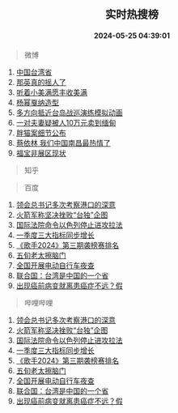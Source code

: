<div align="center"><h2>实时热搜榜</h2><h4>2024-05-25 04:39:01</h4></div>

> 微博  

1. [中国台湾省](https://s.weibo.com/weibo?q=%23%E4%B8%AD%E5%9B%BD%E5%8F%B0%E6%B9%BE%E7%9C%81%23&t=31&band_rank=1&Refer=top)<br />
2. [那英真的摇人了](https://s.weibo.com/weibo?q=%23%E9%82%A3%E8%8B%B1%E7%9C%9F%E7%9A%84%E6%91%87%E4%BA%BA%E4%BA%86%23&t=31&band_rank=2&Refer=top)<br />
3. [听着小美满愿丰收美满](https://s.weibo.com/weibo?q=%23%E5%90%AC%E7%9D%80%E5%B0%8F%E7%BE%8E%E6%BB%A1%E6%84%BF%E4%B8%B0%E6%94%B6%E7%BE%8E%E6%BB%A1%23&t=31&band_rank=3&Refer=top)<br />
4. [杨幂戛纳造型](https://s.weibo.com/weibo?q=%E6%9D%A8%E5%B9%82%E6%88%9B%E7%BA%B3%E9%80%A0%E5%9E%8B&t=31&band_rank=4&Refer=top)<br />
5. [多方向抵近台岛战巡演练模拟动画](https://s.weibo.com/weibo?q=%23%E5%A4%9A%E6%96%B9%E5%90%91%E6%8A%B5%E8%BF%91%E5%8F%B0%E5%B2%9B%E6%88%98%E5%B7%A1%E6%BC%94%E7%BB%83%E6%A8%A1%E6%8B%9F%E5%8A%A8%E7%94%BB%23&t=31&band_rank=5&Refer=top)<br />
6. [一对夫妻疑被人10万元卖到缅甸](https://s.weibo.com/weibo?q=%23%E4%B8%80%E5%AF%B9%E5%A4%AB%E5%A6%BB%E7%96%91%E8%A2%AB%E4%BA%BA10%E4%B8%87%E5%85%83%E5%8D%96%E5%88%B0%E7%BC%85%E7%94%B8%23&t=31&band_rank=6&Refer=top)<br />
7. [胖猫案细节公布](https://s.weibo.com/weibo?q=%23%E8%83%96%E7%8C%AB%E6%A1%88%E7%BB%86%E8%8A%82%E5%85%AC%E5%B8%83%23&t=31&band_rank=7&Refer=top)<br />
8. [蔡依林 我们中国南昌最热情了](https://s.weibo.com/weibo?q=%E8%94%A1%E4%BE%9D%E6%9E%97%20%E6%88%91%E4%BB%AC%E4%B8%AD%E5%9B%BD%E5%8D%97%E6%98%8C%E6%9C%80%E7%83%AD%E6%83%85%E4%BA%86&t=31&band_rank=8&Refer=top)<br />
9. [福宝非展区现状](https://s.weibo.com/weibo?q=%23%E7%A6%8F%E5%AE%9D%E9%9D%9E%E5%B1%95%E5%8C%BA%E7%8E%B0%E7%8A%B6%23&t=31&band_rank=9&Refer=top)<br />

> 知乎  


> 百度  

1. [领会总书记多次考察港口的深意](https://www.baidu.com/s?wd=%E9%A2%86%E4%BC%9A%E6%80%BB%E4%B9%A6%E8%AE%B0%E5%A4%9A%E6%AC%A1%E8%80%83%E5%AF%9F%E6%B8%AF%E5%8F%A3%E7%9A%84%E6%B7%B1%E6%84%8F&sa=fyb_news&rsv_dl=fyb_news)<br />
2. [火箭军称坚决挫败“台独”企图](https://www.baidu.com/s?wd=%E7%81%AB%E7%AE%AD%E5%86%9B%E7%A7%B0%E5%9D%9A%E5%86%B3%E6%8C%AB%E8%B4%A5%E2%80%9C%E5%8F%B0%E7%8B%AC%E2%80%9D%E4%BC%81%E5%9B%BE&sa=fyb_news&rsv_dl=fyb_news)<br />
3. [国际法院命令以色列停止进攻拉法](https://www.baidu.com/s?wd=%E5%9B%BD%E9%99%85%E6%B3%95%E9%99%A2%E5%91%BD%E4%BB%A4%E4%BB%A5%E8%89%B2%E5%88%97%E5%81%9C%E6%AD%A2%E8%BF%9B%E6%94%BB%E6%8B%89%E6%B3%95&sa=fyb_news&rsv_dl=fyb_news)<br />
4. [一季度三大指标同步增长](https://www.baidu.com/s?wd=%E4%B8%80%E5%AD%A3%E5%BA%A6%E4%B8%89%E5%A4%A7%E6%8C%87%E6%A0%87%E5%90%8C%E6%AD%A5%E5%A2%9E%E9%95%BF&sa=fyb_news&rsv_dl=fyb_news)<br />
5. [《歌手2024》第三期袭榜赛排名](https://www.baidu.com/s?wd=%E3%80%8A%E6%AD%8C%E6%89%8B2024%E3%80%8B%E7%AC%AC%E4%B8%89%E6%9C%9F%E8%A2%AD%E6%A6%9C%E8%B5%9B%E6%8E%92%E5%90%8D&sa=fyb_news&rsv_dl=fyb_news)<br />
6. [五旬老太擦脑门](https://www.baidu.com/s?wd=%E4%BA%94%E6%97%AC%E8%80%81%E5%A4%AA%E6%93%A6%E8%84%91%E9%97%A8&sa=fyb_news&rsv_dl=fyb_news)<br />
7. [全国开展电动自行车夜查](https://www.baidu.com/s?wd=%E5%85%A8%E5%9B%BD%E5%BC%80%E5%B1%95%E7%94%B5%E5%8A%A8%E8%87%AA%E8%A1%8C%E8%BD%A6%E5%A4%9C%E6%9F%A5&sa=fyb_news&rsv_dl=fyb_news)<br />
8. [联合国：台湾是中国的一个省](https://www.baidu.com/s?wd=%E8%81%94%E5%90%88%E5%9B%BD%EF%BC%9A%E5%8F%B0%E6%B9%BE%E6%98%AF%E4%B8%AD%E5%9B%BD%E7%9A%84%E4%B8%80%E4%B8%AA%E7%9C%81&sa=fyb_news&rsv_dl=fyb_news)<br />
9. [出现癌前病变就离患癌症不远？假](https://www.baidu.com/s?wd=%E5%87%BA%E7%8E%B0%E7%99%8C%E5%89%8D%E7%97%85%E5%8F%98%E5%B0%B1%E7%A6%BB%E6%82%A3%E7%99%8C%E7%97%87%E4%B8%8D%E8%BF%9C%EF%BC%9F%E5%81%87&sa=fyb_news&rsv_dl=fyb_news)<br />

> 哔哩哔哩  

1. [领会总书记多次考察港口的深意](https://www.baidu.com/s?wd=%E9%A2%86%E4%BC%9A%E6%80%BB%E4%B9%A6%E8%AE%B0%E5%A4%9A%E6%AC%A1%E8%80%83%E5%AF%9F%E6%B8%AF%E5%8F%A3%E7%9A%84%E6%B7%B1%E6%84%8F&sa=fyb_news&rsv_dl=fyb_news)<br />
2. [火箭军称坚决挫败“台独”企图](https://www.baidu.com/s?wd=%E7%81%AB%E7%AE%AD%E5%86%9B%E7%A7%B0%E5%9D%9A%E5%86%B3%E6%8C%AB%E8%B4%A5%E2%80%9C%E5%8F%B0%E7%8B%AC%E2%80%9D%E4%BC%81%E5%9B%BE&sa=fyb_news&rsv_dl=fyb_news)<br />
3. [国际法院命令以色列停止进攻拉法](https://www.baidu.com/s?wd=%E5%9B%BD%E9%99%85%E6%B3%95%E9%99%A2%E5%91%BD%E4%BB%A4%E4%BB%A5%E8%89%B2%E5%88%97%E5%81%9C%E6%AD%A2%E8%BF%9B%E6%94%BB%E6%8B%89%E6%B3%95&sa=fyb_news&rsv_dl=fyb_news)<br />
4. [一季度三大指标同步增长](https://www.baidu.com/s?wd=%E4%B8%80%E5%AD%A3%E5%BA%A6%E4%B8%89%E5%A4%A7%E6%8C%87%E6%A0%87%E5%90%8C%E6%AD%A5%E5%A2%9E%E9%95%BF&sa=fyb_news&rsv_dl=fyb_news)<br />
5. [《歌手2024》第三期袭榜赛排名](https://www.baidu.com/s?wd=%E3%80%8A%E6%AD%8C%E6%89%8B2024%E3%80%8B%E7%AC%AC%E4%B8%89%E6%9C%9F%E8%A2%AD%E6%A6%9C%E8%B5%9B%E6%8E%92%E5%90%8D&sa=fyb_news&rsv_dl=fyb_news)<br />
6. [五旬老太擦脑门](https://www.baidu.com/s?wd=%E4%BA%94%E6%97%AC%E8%80%81%E5%A4%AA%E6%93%A6%E8%84%91%E9%97%A8&sa=fyb_news&rsv_dl=fyb_news)<br />
7. [全国开展电动自行车夜查](https://www.baidu.com/s?wd=%E5%85%A8%E5%9B%BD%E5%BC%80%E5%B1%95%E7%94%B5%E5%8A%A8%E8%87%AA%E8%A1%8C%E8%BD%A6%E5%A4%9C%E6%9F%A5&sa=fyb_news&rsv_dl=fyb_news)<br />
8. [联合国：台湾是中国的一个省](https://www.baidu.com/s?wd=%E8%81%94%E5%90%88%E5%9B%BD%EF%BC%9A%E5%8F%B0%E6%B9%BE%E6%98%AF%E4%B8%AD%E5%9B%BD%E7%9A%84%E4%B8%80%E4%B8%AA%E7%9C%81&sa=fyb_news&rsv_dl=fyb_news)<br />
9. [出现癌前病变就离患癌症不远？假](https://www.baidu.com/s?wd=%E5%87%BA%E7%8E%B0%E7%99%8C%E5%89%8D%E7%97%85%E5%8F%98%E5%B0%B1%E7%A6%BB%E6%82%A3%E7%99%8C%E7%97%87%E4%B8%8D%E8%BF%9C%EF%BC%9F%E5%81%87&sa=fyb_news&rsv_dl=fyb_news)<br />
